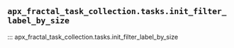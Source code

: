 ## `apx_fractal_task_collection.tasks.init_filter_label_by_size`

::: apx_fractal_task_collection.tasks.init_filter_label_by_size


